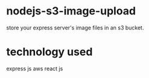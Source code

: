 # nodejs-s3-image-upload
store your express server's image files in an s3 bucket. 

# technology used 

express js
aws 
react js 
